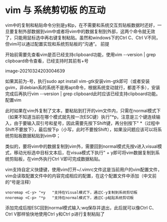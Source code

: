 # vim 与 系统剪切板 的互动

vim中的复制和粘贴命令分别是y和p，在不需要和系统交互剪贴板数据时还好，一旦要复制外部数据到vim中或者将vim中的数据复制到外部，这两个命令就无效了，只能用鼠标选中再右键复制粘贴。虽然和windows下的Ctrl C、Ctrl V不同，但vim可以通过配置实现和系统剪贴板的“沟通”。
前提

开始前需要先查看vim是否已经支持clipboard功能，使用vim --version | grep clipboard命令查看，已经支持时其前有+号

image-20210324203004639

如果其前为-号，执行sudo apt install vim-gtk安装vim-gtk即可（或者安装gvim，非debian系的系统不是用apt命令，根据系统变动就行，都差不多），安装完成后再执行vim --version | grep clipboard此时应该已经支持clipboard功能。
配置vim

此时如果在vim外复制了文本，要粘贴到打开的vim文件内，只需在normal模式下（如果不知道当前在哪个模式就先按一次ESC键）执行"*p，注意是三个键连续输入，由于要输入双引号和星号，因此需要先按下Shift键，再分别按下" *（过程中Shift不要放下），最后按下p（小写，此时不要按Shift），如果没问题应该可以将系统剪贴板数据粘贴到vim中；

类似的，要将vim中的数据复制到vim外，需要回到normal模式先按v进入visual模式，移动光标选中目标文本后，在visua模式下执行" + y即可将vim数据复制到系统剪贴板，在vim外执行Ctrl V即可完成数据粘贴。

vim支持自定义快捷键，使用vim打开~/.vimrc文件这是当前用户的vim配置文件，vim会读取配置文件中的内容完成相应的配置，在这个配置文件中添加（中文前的“号是注释）

    vnoremap <C-y> "+y   "支持在Visual模式下，通过C-y复制到系统剪切板
    nnoremap <C-p> "*p   "支持在normal模式下，通过C-p粘贴系统剪切板

添加完成后按ESC回到normal模式输入:wq保存并退出，此后就可以像Ctrl C、Ctrl V那样愉快地使用Ctrl y和Ctrl p进行复制粘贴了